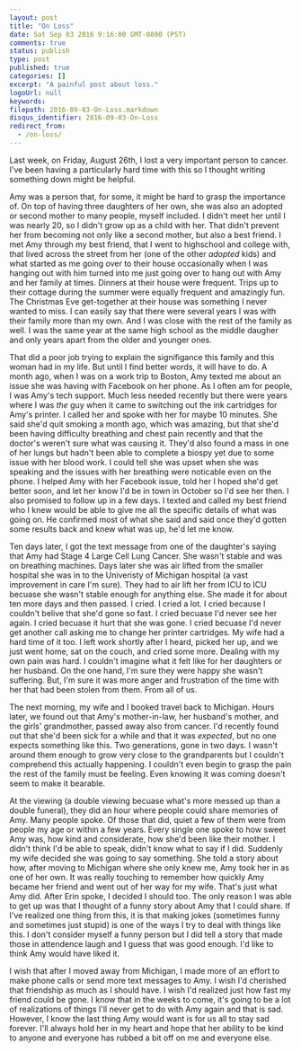 ```yaml
---
layout: post
title: "On Loss"
date: Sat Sep 03 2016 9:16:00 GMT-0800 (PST)
comments: true
status: publish
type: post
published: true
categories: []
excerpt: "A painful post about loss."
logoUrl: null
keywords: 
filepath: 2016-09-03-On-Loss.markdown
disqus_identifier: 2016-09-03-On-Loss
redirect_from: 
  - /on-loss/
---
```


Last week, on Friday, August 26th, I lost a very important person to cancer.  I've been having a particularly hard time with this so I thought writing something down might be helpful.  

Amy was a person that, for some, it might be hard to grasp the importance of.  On top of having three daughters of her own, she was also an adopted or second mother to many people, myself included.  I didn't meet her until I was nearly 20, so I didn't grow up as a child with her.  That didn't prevent her from becoming not only like a second mother, but also a best friend.  I met Amy through my best friend, that I went to highschool and college with, that lived across the street from her (one of the other *adopted* kids) and what started as me going over to their house occasionally when I was hanging out with him turned into me just going over to hang out with Amy and her family at times.  Dinners at their house were frequent.  Trips up to their cottage during the summer were equally frequent and amazingly fun.  The Christmas Eve get-together at their house was something I never wanted to miss.  I can easily say that there were several years I was with their family more than my own.  And I was close with the rest of the family as well.  I was the same year at the same high school as the middle daugher and only years apart from the older and younger ones.

That did a poor job trying to explain the signifigance this family and this woman had in my life.  But until I find better words, it will have to do.  A month ago, when I was on a work trip to Boston, Amy texted me about an issue she was having with Facebook on her phone.  As I often am for people, I was Amy's tech support.  Much less needed recently but there were years where I was *the* guy when it came to switching out the ink cartridges for Amy's printer.  I called her and spoke with her for maybe 10 minutes.  She said she'd quit smoking a month ago, which was amazing, but that she'd been having difficulty breathing and chest pain recently and that the doctor's weren't sure what was causing it.  They'd also found a mass in one of her lungs but hadn't been able to complete a biospy yet due to some issue with her blood work.  I could tell she was upset when she was speaking and the issues with her breathing were noticable even on the phone.  I helped Amy with her Facebook issue, told her I hoped she'd get better soon, and let her know I'd be in town in October so I'd see her then.  I also promised to follow up in a few days.  I texted and called my best friend who I knew would be able to give me all the specific details of what was going on.  He confirmed most of what she said and said once they'd gotten some results back and knew what was up, he'd let me know.  

Ten days later, I got the text message from one of the daughter's saying that Amy had Stage 4 Large Cell Lung Cancer.  She wasn't stable and was on breathing machines.  Days later she was air lifted from the smaller hospital she was in to the Univeristy of Michigan hospital (a vast improvement in care I'm sure).  They had to air lift her from ICU to ICU becuase she wasn't stable enough for anything else.  She made it for about ten more days and then passed.  I cried.  I cried a lot.  I cried because I couldn't belive that she'd gone so fast.  I cried becuase I'd never see her again.  I cried becuase it hurt that she was gone.  I cried becuase I'd never get another call asking me to change her printer cartridges.  My wife had a hard time of it too.  I left work shortly after I heard, picked her up, and we just went home, sat on the couch, and cried some more.  Dealing with my own pain was hard.  I couldn't imagine what it felt like for her daughters or her husband.  On the one hand, I'm sure they were happy she wasn't suffering.  But, I'm sure it was more anger and frustration of the time with her that had been stolen from them.  From all of us.  

The next morning, my wife and I booked travel back to Michigan.  Hours later, we found out that Amy's mother-in-law, her husband's mother, and the girls' grandmother, passed away also from cancer.  I'd recently found out that she'd been sick for a while and that it was *expected*, but no one expects something like this.  Two generations, gone in two days.  I wasn't around them enough to grow very close to the grandparents but I couldn't comprehend this actually happening.  I couldn't even begin to grasp the pain the rest of the family must be feeling.  Even knowing it was coming doesn't seem to make it bearable.  

At the viewing (a double viewing becuase what's more messed up than a double funeral), they did an hour where people could share memories of Amy.  Many people spoke.  Of those that did, quiet a few of them were from people my age or within a few years.  Every single one spoke to how sweet Amy was, how kind and considerate, how she'd been like their mother.  I didn't think I'd be able to speak, didn't know what to say if I did.  Suddenly my wife decided she was going to say something.  She told a story about how, after moving to Michigan where she only knew me, Amy took her in as one of her own.  It was really touching to remember how quickly Amy became her friend and went out of her way for my wife.  That's just what Amy did.  After Erin spoke, I decided I should too.  The only reason I was able to get up was that I thought of a funny story about Amy that I could share.  If I've realized one thing from this, it is that making jokes (sometimes funny and sometimes just stupid) is one of the ways I try to deal with things like this.  I don't consider myself a funny person but I did tell a story that made those in attendence laugh and I guess that was good enough.  I'd like to think Amy would have liked it.  

I wish that after I moved away from Michigan, I made more of an effort to make phone calls or send more text messages to Amy.  I wish I'd cherished that friendship as much as I should have.  I wish I'd realized just how fast my friend could be gone.  I know that in the weeks to come, it's going to be a lot of realizations of things I'll never get to do with Amy again and that is sad.  However, I know the last thing Amy would want is for us all to stay sad forever.  I'll always hold her in my heart and hope that her ability to be kind to anyone and everyone has rubbed a bit off on me and everyone else.  